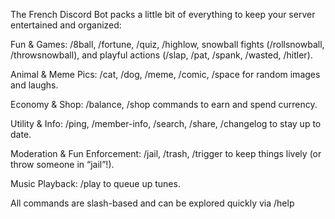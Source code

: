 The French Discord Bot packs a little bit of everything to keep your server entertained and organized:

Fun & Games: /8ball, /fortune, /quiz, /highlow, snowball fights (/rollsnowball, /throwsnowball), and playful actions (/slap, /pat, /spank, /wasted, /hitler).

Animal & Meme Pics: /cat, /dog, /meme, /comic, /space for random images and laughs.

Economy & Shop: /balance, /shop commands to earn and spend currency.

Utility & Info: /ping, /member-info, /search, /share, /changelog to stay up to date.

Moderation & Fun Enforcement: /jail, /trash, /trigger to keep things lively (or throw someone in “jail”!).

Music Playback: /play to queue up tunes.

All commands are slash-based and can be explored quickly via /help